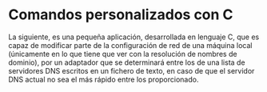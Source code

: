 # Comandos personalizados con C
La siguiente, es una pequeña aplicación, desarrollada en lenguaje C, que es capaz de modificar parte de la configuración de red de una máquina local (únicamente en lo que tiene que ver con la resolución de nombres de dominio), por un adaptador que se determinará entre los de una lista de servidores DNS escritos en un fichero de texto, en caso de que el servidor DNS actual no sea el más rápido entre los proporcionado.
